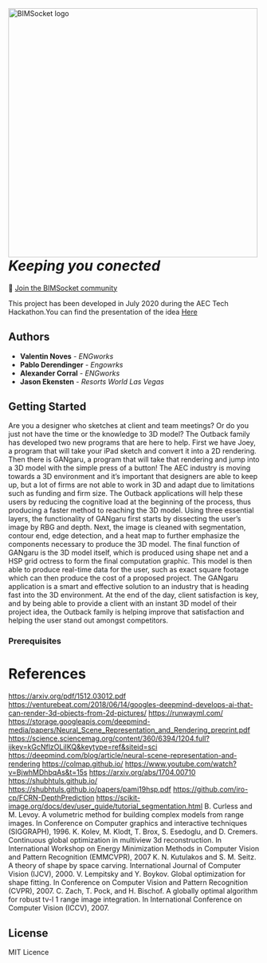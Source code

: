 <img src='https://github.com/vnoves/BIMSocket/blob/master/Socket/Resources/Socket-01.png' width='500' alt='BIMSocket logo' align="left" />


*Keeping you conected*
=====================================================

💬 [Join the BIMSocket community](https://aec-hackathon.slack.com/archives/C016TLPNEJH)

This project has been developed in July 2020 during the AEC Tech Hackathon.You can find the presentation of the idea
[Here](https://docs.google.com/presentation/d/1e8JpqT0Mbv7d2FD3T50pKj_9IKl_7vQu7V7U3cBJq-k/edit?usp=sharing)


## Authors
* **Valentin Noves** - *ENGworks* 
* **Pablo Derendinger** - *Engowrks* 
* **Alexander Corral** - *ENGworks*
* **Jason Ekensten** - *Resorts World Las Vegas*

## Getting Started

Are you a designer who sketches at client and team meetings? Or do you just not have the time or the knowledge to 3D model? The Outback family has developed two new programs that are here to help. First we have Joey, a program that will take your iPad sketch and convert it into a 2D rendering. Then there is GANgaru, a program that will take that rendering and jump into a 3D model with the simple press of a button!
The AEC industry is moving towards a 3D environment and it’s important that designers are able to keep up, but a lot of firms are not able to work in 3D and adapt due to limitations such as funding and firm size. The Outback applications will help these users by reducing the cognitive load at the beginning of the process, thus producing a faster method to reaching the 3D model. Using three essential layers, the functionality of GANgaru first starts by dissecting the user’s image by RBG and depth. Next, the image is cleaned with segmentation, contour end, edge detection, and a heat map to further emphasize the components necessary to produce the 3D model. The final function of GANgaru is the 3D model itself, which is produced using shape net and a HSP grid octress to form the final computation graphic. This model is then able to produce real-time data for the user, such as exact square footage which can then produce the cost of a proposed project.
The GANgaru application is a smart and effective solution to an industry that is heading fast into the 3D environment. At the end of the day, client satisfaction is key, and by being able to provide a client with an instant 3D model of their project idea, the Outback family is helping improve that satisfaction and helping the user stand out amongst competitors.



### Prerequisites





# References

https://arxiv.org/pdf/1512.03012.pdf
https://venturebeat.com/2018/06/14/googles-deepmind-develops-ai-that-can-render-3d-objects-from-2d-pictures/
https://runwayml.com/ 
https://storage.googleapis.com/deepmind-media/papers/Neural_Scene_Representation_and_Rendering_preprint.pdf
https://science.sciencemag.org/content/360/6394/1204.full?ijkey=kGcNflzOLiIKQ&keytype=ref&siteid=sci
https://deepmind.com/blog/article/neural-scene-representation-and-rendering
https://colmap.github.io/
https://www.youtube.com/watch?v=BjwhMDhbqAs&t=15s
https://arxiv.org/abs/1704.00710
https://shubhtuls.github.io/
https://shubhtuls.github.io/papers/pami19hsp.pdf
https://github.com/iro-cp/FCRN-DepthPrediction
https://scikit-image.org/docs/dev/user_guide/tutorial_segmentation.html
B. Curless and M. Levoy. A volumetric method for building complex models from range images. In Conference on Computer graphics and interactive techniques (SIGGRAPH), 1996.
K. Kolev, M. Klodt, T. Brox, S. Esedoglu, and D. Cremers. Continuous global optimization in multiview 3d reconstruction. In International Workshop on Energy Minimization Methods in Computer Vision and Pattern Recognition (EMMCVPR), 2007
K. N. Kutulakos and S. M. Seitz. A theory of shape by space carving. International Journal of Computer Vision (IJCV), 2000.
V. Lempitsky and Y. Boykov. Global optimization for shape fitting. In Conference on Computer Vision and Pattern Recognition (CVPR), 2007.
C. Zach, T. Pock, and H. Bischof. A globally optimal algorithm for robust tv-l 1 range image integration. In International Conference on Computer Vision (ICCV), 2007.


## License
MIT Licence

